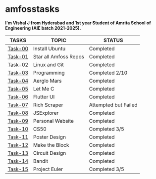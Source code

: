 # amfosstasks

**I'm Vishal J from Hyderabad and 1st year Student of Amrita School of Engineering (AIE batch 2021-2025).**

**TASKS**|**TOPIC**|**STATUS**
---------|---------|----------
[Task-00](https://github.com/vishalj0501/amfosstasks/tree/main/Task-0)|Install Ubuntu|Completed
[Task-01](https://github.com/vishalj0501/amfosstasks/tree/main/Task-1)|Star all Amfoss Repos|Completed
[Task-02](https://github.com/vishalj0501/amfosstasks/tree/main/Task-2)|Linux and Git|Completed
[Task-03](https://github.com/vishalj0501/amfosstasks/tree/main/Task-3)|Programming|Completed 2/10
[Task-04](https://github.com/vishalj0501/amfosstasks/tree/main/Task-4)|Aerglo Mars|Completed
[Task-05](https://github.com/vishalj0501/amfosstasks/tree/main/Task-5)|Let Me C|Completed
[Task-06](https://github.com/vishalj0501/amfosstasks/tree/main/Task-6)|Flutter UI|Completed
[Task-07](https://github.com/vishalj0501/amfosstasks/tree/main/Task-7)|Rich Scraper|Attempted but Failed
[Task-08](https://github.com/vishalj0501/amfosstasks/tree/main/Task-8)|JSExplorer|Completed
[Task-09](https://github.com/vishalj0501/amfosstasks/tree/main/Task-9)|Personal Website|Completed
[Task-10](https://github.com/vishalj0501/amfosstasks/tree/main/Task-10)|CS50|Completed 3/5
[Task-11](https://github.com/vishalj0501/amfosstasks/tree/main/Tasks-11)|Poster Design|Completed
[Task-12](https://github.com/vishalj0501/amfosstasks/tree/main/Tasks-12)|Make the Block|Completed
[Task-13](https://github.com/vishalj0501/amfosstasks/tree/main/Tasks-13)|Circuit Design |Completed
[Task-14](https://github.com/vishalj0501/amfosstasks/tree/main/Tasks-14)|Bandit|Completed
[Task-15](https://github.com/vishalj0501/amfosstasks/tree/main/Tasks-15)|Project Euler|Completed 3/5















